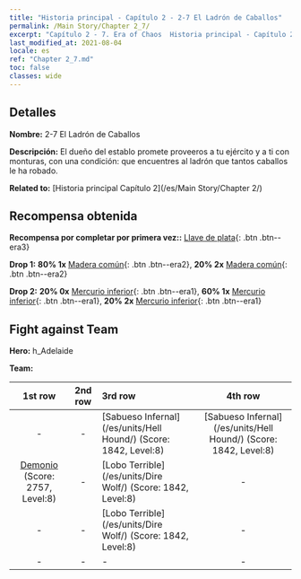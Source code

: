 ```yaml
---
title: "Historia principal - Capítulo 2 - 2-7 El Ladrón de Caballos"
permalink: /Main Story/Chapter 2_7/
excerpt: "Capítulo 2 - 7. Era of Chaos  Historia principal - Capítulo 2_7. 2-7 El Ladrón de Caballos"
last_modified_at: 2021-08-04
locale: es
ref: "Chapter 2_7.md"
toc: false
classes: wide
---
```


## Detalles

 **Nombre:** 2-7 El Ladrón de Caballos

 **Descripción:** El dueño del establo promete proveeros a tu ejército y a ti con monturas, con una condición: que encuentres al ladrón que tantos caballos le ha robado.

 **Related to:** [Historia principal Capítulo 2](/es/Main Story/Chapter 2/)

## Recompensa obtenida

 **Recompensa por completar por primera vez::** [Llave de plata](/ItemsES/con_693/){: .btn .btn--era3}

 **Drop 1:** **80% 1x** [Madera común](/ItemsES/mat_7/){: .btn .btn--era2}, **20% 2x** [Madera común](/ItemsES/mat_7/){: .btn .btn--era2}

 **Drop 2:** **20% 0x** [Mercurio inferior](/ItemsES/mat_2/){: .btn .btn--era1}, **60% 1x** [Mercurio inferior](/ItemsES/mat_2/){: .btn .btn--era1}, **20% 2x** [Mercurio inferior](/ItemsES/mat_2/){: .btn .btn--era1}


## Fight against Team
 **Hero:** h_Adelaide

 **Team:**


  | 1st row | 2nd row | 3rd row | 4th row |
  |:----:|:----:|:----|:----:|
  | - | - | [Sabueso Infernal](/es/units/Hell Hound/) (Score: 1842, Level:8)  | [Sabueso Infernal](/es/units/Hell Hound/) (Score: 1842, Level:8)  |
  | [Demonio](/es/units/Demon/) (Score: 2757, Level:8)  | - | [Lobo Terrible](/es/units/Dire Wolf/) (Score: 1842, Level:8)  | - |
  | - | - | [Lobo Terrible](/es/units/Dire Wolf/) (Score: 1842, Level:8)  | - |
  | - | - | - | - |


